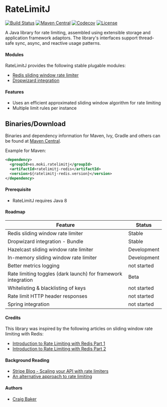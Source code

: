 RateLimitJ
============

[![Build Status](https://travis-ci.org/mokies/ratelimitj.svg)](https://travis-ci.org/mokies/ratelimitj)
[![Maven Central](https://maven-badges.herokuapp.com/maven-central/es.moki.ratelimitj/ratelimitj-core/badge.svg)](https://maven-badges.herokuapp.com/maven-central/es.moki.ratelimitj/ratelimitj-core)
[![Codecov](https://codecov.io/github/mokies/ratelimitj/coverage.svg?branch=master)](https://codecov.io/github/mokies/ratelimitj/coverage.svg?branch=master)
[![License](http://img.shields.io/:license-apache-brightgreen.svg)](http://www.apache.org/licenses/LICENSE-2.0.html)

A Java library for rate limiting, assembled using extensible storage and application framework adaptors. The library's interfaces support thread-safe sync, async, and reactive usage patterns.

#### Modules
RateLimitJ provides the following stable plugable modules:

* [Redis sliding window rate limiter](ratelimitj-redis)
* [Dropwizard integration](ratelimitj-dropwizard)


#### Features
* Uses an efficient approximated sliding window algorithm for rate limiting
* Multiple limit rules per instance

Binaries/Download
----------------

Binaries and dependency information for Maven, Ivy, Gradle and others can be found at [Maven Central](http://search.maven.org/#search%7Cga%7C1%7Cg%3A%22es.moki.ratelimitj%22).

Example for Maven:

```xml
<dependency>
  <groupId>es.moki.ratelimitj</groupId>
  <artifactId>ratelimitj-redis</artifactId>
  <version>${ratelimitj-redis.version}</version>
</dependency>
```

#### Prerequisite

* RateLimitJ requires Java 8

#### Roadmap

| Feature       | Status      |
| ------------- |-------------| 
| Redis sliding window rate limiter | Stable |
| Dropwizard integration - Bundle | Stable |
| Hazelcast sliding window rate limiter | Development |
| In-memory sliding window rate limiter | Development |
| Better metrics logging | not started |
| Rate limiting toggles (dark launch) for framework integration | Beta |
| Whitelisting & blacklisting of keys | not started |
| Rate limit HTTP header responses | not started |
| Spring integration | not started |

#### Credits
This library was inspired by the following articles on sliding window rate limiting with Redis:

* [Introduction to Rate Limiting with Redis Part 1](http://www.dr-josiah.com/2014/11/introduction-to-rate-limiting-with.html)
* [Introduction to Rate Limiting with Redis Part 2](http://www.dr-josiah.com/2014/11/introduction-to-rate-limiting-with_26.html)

#### Background Reading

* [Stripe Blog - Scaling your API with rate limiters](https://stripe.com/blog/rate-limiters)
* [An alternative approach to rate limiting](https://medium.com/figma-design/an-alternative-approach-to-rate-limiting-f8a06cf7c94c)

#### Authors

* [Craig Baker](https://github.com/mokies)
